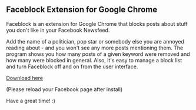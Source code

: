## Faceblock Extension for Google Chrome
Faceblock is an extension for Google Chrome that blocks posts about stuff you don't like in your Facebook Newsfeed.

Add the name of a politician, pop star or somebody else you are annoyed reading about - and you won't see any more posts mentioning them.
The program shows you how many posts of a given keyword were removed and how many were blocked in general. Also, it's easy to manage a block list and turn Faceblock off and on from the user interface.

[Download here](https://chrome.google.com/…/aljnhamaajogdndmfnedoodpoofadkph)

(Please reload your Facebook page after install)

Have a great time! :)